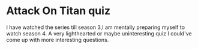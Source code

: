 # Attack On Titan quiz
I have watched the series till season 3,I am
mentally preparing myself to watch season 4.
A very lighthearted or maybe uninteresting quiz I
could've come up with more interesting questions.



